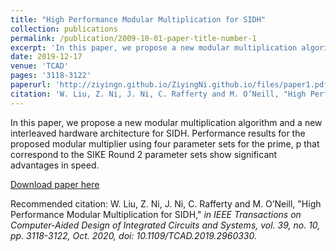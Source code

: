 ```yaml
---
title: "High Performance Modular Multiplication for SIDH"
collection: publications
permalink: /publication/2009-10-01-paper-title-number-1
excerpt: 'In this paper, we propose a new modular multiplication algorithm and a new interleaved hardware architecture for SIDH. Performance results for the proposed modular multiplier using four parameter sets for the prime, p that correspond to the SIKE Round 2 parameter sets show significant advantages in speed.'
date: 2019-12-17 
venue: 'TCAD'
pages: '3118-3122'
paperurl: 'http://ziyingn.github.io/ZiyingNi.github.io/files/paper1.pdf'
citation: 'W. Liu, Z. Ni, J. Ni, C. Rafferty and M. O’Neill, "High Performance Modular Multiplication for SIDH," in <i>IEEE Transactions on Computer-Aided Design of Integrated Circuits and Systems<i>, vol. 39, no. 10, pp. 3118-3122, Oct. 2020, doi: 10.1109/TCAD.2019.2960330.'
---
```


In this paper, we propose a new modular multiplication algorithm and a new interleaved hardware architecture for SIDH. Performance results for the proposed modular multiplier using four parameter sets for the prime, p that correspond to the SIKE Round 2 parameter sets show significant advantages in speed.

[Download paper here](https://ieeexplore.ieee.org/document/8935201)

Recommended citation: W. Liu, Z. Ni, J. Ni, C. Rafferty and M. O’Neill, "High Performance Modular Multiplication for SIDH," <i>in IEEE Transactions on Computer-Aided Design of Integrated Circuits and Systems<i>, vol. 39, no. 10, pp. 3118-3122, Oct. 2020, doi: 10.1109/TCAD.2019.2960330.
